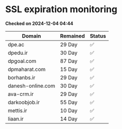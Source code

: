 # SSL expiration monitoring

**Checked on 2024-12-04 04:44**

| Domain | Remained | Status       |
|--------|----------|--------------|
| dpe.ac     | 29 Day   | ✅ |
| dpedu.ir     | 30 Day   | ✅ |
| dpgoal.com     | 87 Day   | ✅ |
| dpmaharat.com     | 15 Day   | ✅ |
| borhanbs.ir     | 29 Day   | ✅ |
| danesh-online.com     | 30 Day   | ✅ |
| ava-crm.ir     | 29 Day   | ✅ |
| darkoobjob.ir     | 55 Day   | ✅ |
| mettis.ir     | 10 Day   | ✅ |
| liaan.ir     | 14 Day   | ✅ |
